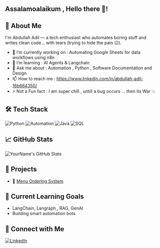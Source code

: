 ## Assalamoalaikum , Hello there 👋!

## 💼 About Me  
I'm Abdullah Adil — a tech enthusiast who automates boring stuff and writes clean code... with tears (trying to hide the pain 😑).

- 🔭 I’m currently working on : Automating Google Sheets for data workflows using n8n
- 🌱 I’m learning : AI Agents & Langchain 
- 💬 Ask me about : Automation , Python , Software Documentation and Design
- 📫 How to reach me : https://www.linkedin.com/in/abdullah-adil-16b664350/
- ⚡ Not a Fun fact : I am super chill , untill a bug occurs ... then its War 💥

## 🛠️ Tech Stack
![Python](https://img.shields.io/badge/Python-3670A0?style=for-the-badge&logo=python&logoColor=ffdd54)
![Automation](https://img.shields.io/badge/Automation-grey?style=for-the-badge&logo=gear&logoColor=white)
![Java](https://img.shields.io/badge/Java-007396?style=for-the-badge&logo=java&logoColor=white)
![SQL](https://img.shields.io/badge/SQL-336791?style=for-the-badge&logo=postgresql&logoColor=white)


## 📈 GitHub Stats
![YourName's GitHub Stats](https://github-readme-stats.vercel.app/api?username=YourUsername&show_icons=true&theme=radical)

## 🚀 Projects
- 🔹 [Menu Ordering System](https://github.com/yourusername/project-name)

## 🧠 Current Learning Goals
- LangChain, Langraph , RAG, GenAI
- Building smart automation bots

## 🔗 Connect with Me
[![LinkedIn](https://img.shields.io/badge/LinkedIn-blue?style=for-the-badge&logo=linkedin)](https://www.linkedin.com/in/abdullah-adil-16b664350/)
